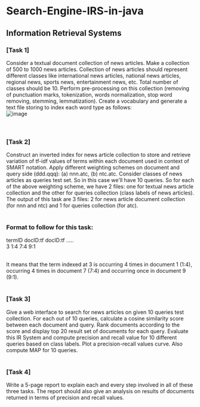 # Search-Engine-IRS-in-java
## Information Retrieval Systems
### [Task 1]
Consider a textual document collection of news articles. Make a collection of 500 to 1000 news articles. Collection of news articles should represent different classes like international
news articles, national news articles, regional news, sports news, entertainment news, etc. Total number of classes should be 10. Perform pre-processing on this collection (removing of
punctuation marks, tokenization, words normalization, stop word removing, stemming, lemmatization). Create a vocabulary and generate a text file storing to index each word type
as follows:<br/>
![image](https://user-images.githubusercontent.com/73745377/193879514-4ac1f006-e78d-495a-a955-64e9ed4a5723.png)
<br/><br/><br/>

### [Task 2]<br/>
Construct an inverted index for news article collection to store and retrieve variation of tf-idf values of terms within each document used in context of SMART notation. Apply different
weighting schemes on document and query side (ddd.qqq): (a) nnn.atc, (b) ntc.atc. Consider classes of news articles as queries test set. So in this case we'll have 10 queries. So for each of
the above weighting scheme, we have 2 files: one for textual news article collection and the other for queries collection (class labels of news articles). The output of this task are 3 files: 2
for news article document collection (for nnn and ntc) and 1 for queries collection (for atc).<br/><br/>

### Format to follow for this task:<br/>
termID docID:tf docID:tf …..<br/>
3 1:4 7:4 9:1<br/><br/>

It means that the term indexed at 3 is occurring 4 times in document 1 (1:4), occurring 4 times in document 7 (7:4) and occurring once in document 9 (9:1).<br/><br/>


### [Task 3]<br/>
Give a web interface to search for news articles on given 10 queries test collection. For each out of 10 queries, calculate a cosine similarity score between each document and query. Rank
documents according to the score and display top 20 result set of documents for each query. Evaluate this IR System and compute precision and recall value for 10 different queries based
on class labels. Plot a precision-recall values curve. Also compute MAP for 10 queries.<br/><br/>

### [Task 4]<br/>
Write a 5-page report to explain each and every step involved in all of these three tasks. The report should also give an analysis on results of documents returned in terms of precision and recall values.

